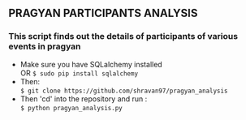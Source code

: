 ## PRAGYAN PARTICIPANTS ANALYSIS  
### This script finds out the details of participants of various events in pragyan  
* Make sure you have SQLalchemy installed   
OR  ``` $ sudo pip install sqlalchemy ```  
* Then:  
``` $ git clone https://github.com/shravan97/pragyan_analysis ```  
* Then 'cd' into the repository and run :  
``` $ python pragyan_analysis.py ```  




